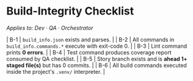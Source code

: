 # Build-Integrity Checklist
_Applies to: Dev · QA · Orchestrator_

| B-1 | `build_info.json` exists and parses. |
| B-2 | All commands in `build_info.commands.*` execute with exit-code 0. |
| B-3 | Lint command prints **0 errors**. |
| B-4 | Test command produces coverage report consumed by QA checklist. |
| B-5 | Story branch exists and is **ahead 1+ staged file(s)** but has 0 commits. |
| B-6 | All build commands executed inside the project's `.venv/` interpreter. |